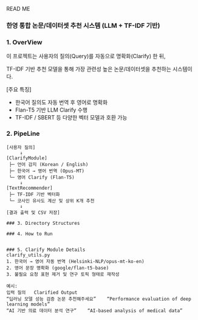 READ ME

### 한영 통합 논문/데이터셋 추천 시스템 (LLM + TF-IDF 기반)

### 1. OverView
이 프로젝트는 사용자의 질의(Query)를 자동으로 명확화(Clarify) 한 뒤,

TF-IDF 기반 추천 모델을 통해 가장 관련성 높은 논문/데이터셋을 추천하는 시스템이다.

[주요 특징]
- 한국어 질의도 자동 번역 후 영어로 명확화
- Flan-T5 기반 LLM Clarify 수행
- TF-IDF / SBERT 등 다양한 벡터 모델과 호환 가능

### 2. PipeLine
```text
[사용자 질의]
     ↓
[ClarifyModule]
 ├─ 언어 감지 (Korean / English)
 ├─ 한국어 → 영어 번역 (Opus-MT)
 └─ 영어 Clarify (Flan-T5)
     ↓
[TextRecommender]
 ├─ TF-IDF 기반 벡터화
 └─ 코사인 유사도 계산 및 상위 K개 추천
     ↓
[결과 출력 및 CSV 저장]

### 3. Directory Structures

### 4. How to Run


### 5. Clarify Module Details
clarify_utils.py
1. 한국어 → 영어 자동 번역 (Helsinki-NLP/opus-mt-ko-en)
2. 영어 문장 명확화 (google/flan-t5-base)
3. 불필요 요청 표현 제거 및 연구 토픽 형태로 재작성
   
예시:
입력 질의	Clarified Output
“딥러닝 모델 성능 검증 논문 추천해주세요”	“Performance evaluation of deep learning models”
“AI 기반 의료 데이터 분석 연구”	“AI-based analysis of medical data”
